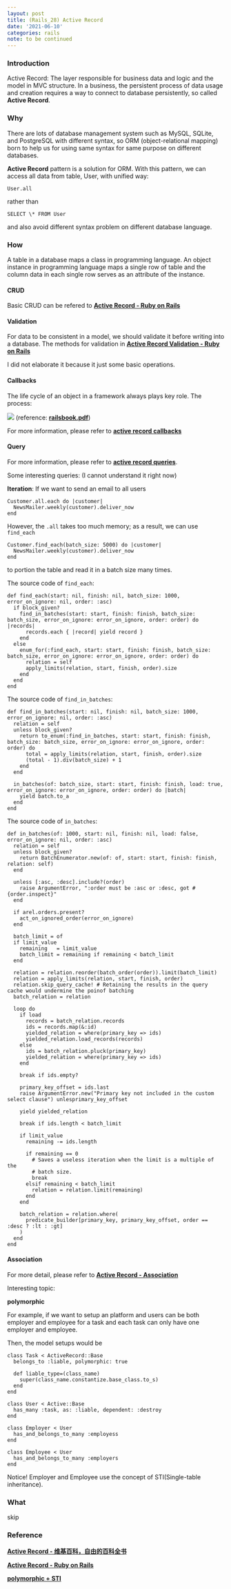 ```yaml
---
layout: post
title: (Rails_28) Active Record
date: '2021-06-10'
categories: rails
note: to be continued
---
```


### Introduction
Active Record: The layer responsible for business data and logic and the model in MVC structure. In a business, the persistent process of data usage and creation requires a way to connect to database persistently, so called **Active Record**.

### Why

There are lots of database management system such as MySQL, SQLite, and PostgreSQL with different syntax, so ORM (object-relational mapping) born to help us for using same syntax for same purpose on different databases.

**Active Record** pattern is a solution for ORM. With this pattern, we can access all data from table, User, with unified way:
```
User.all
```
rather than
```
SELECT \* FROM User
```
and also avoid different syntax problem on different database language.

### How

A table in a database maps a class in programming language. An object instance in programming language maps a single row of table and the column data in each single row serves as an attribute of the instance.

#### CRUD
Basic CRUD can be refered to [**Active Record - Ruby on Rails**](https://guides.rubyonrails.org/active_record_basics.html)
  
#### Validation
For data to be consistent in a model, we should validate it before writing into a database. The methods for validation in [**Active Record Validation - Ruby on Rails**](https://guides.rubyonrails.org/active_record_validations.html)

I did not elaborate it because it just some basic operations.

#### Callbacks
The life cycle of an object in a framework always plays key role. The process:

![](./img/active_record_callbacks.png) (reference: [**railsbook.pdf**](https://railsbook.tw/))

For more information, please refer to [**active record callbacks**](https://guides.rubyonrails.org/active_record_callbacks.html)

#### Query
For more information, please refer to [**active record queries**](https://guides.rubyonrails.org/active_record_querying.html).

Some interesting queries: (I cannot understand it right now)

**Iteration**: If we want to send an email to all users
```
Customer.all.each do |customer|
  NewsMailer.weekly(customer).deliver_now
end
```
However, the `.all` takes too much memory; as a result, we can use `find_each`
```
Customer.find_each(batch_size: 5000) do |customer|
  NewsMailer.weekly(customer).deliver_now
end
```
to portion the table and read it in a batch size many times.

The source code of `find_each`:
```
def find_each(start: nil, finish: nil, batch_size: 1000, error_on_ignore: nil, order: :asc)
  if block_given?
    find_in_batches(start: start, finish: finish, batch_size: batch_size, error_on_ignore: error_on_ignore, order: order) do |records|
      records.each { |record| yield record }
    end
  else
    enum_for(:find_each, start: start, finish: finish, batch_size: batch_size, error_on_ignore: error_on_ignore, order: order) do
      relation = self
      apply_limits(relation, start, finish, order).size
    end
  end
end
```
The source code of `find_in_batches`:
```
def find_in_batches(start: nil, finish: nil, batch_size: 1000, error_on_ignore: nil, order: :asc)
  relation = self
  unless block_given?
    return to_enum(:find_in_batches, start: start, finish: finish, batch_size: batch_size, error_on_ignore: error_on_ignore, order: order) do
      total = apply_limits(relation, start, finish, order).size
      (total - 1).div(batch_size) + 1
    end
  end

  in_batches(of: batch_size, start: start, finish: finish, load: true, error_on_ignore: error_on_ignore, order: order) do |batch|
    yield batch.to_a
  end
end
```
The source code of `in_batches`:
```
def in_batches(of: 1000, start: nil, finish: nil, load: false, error_on_ignore: nil, order: :asc)
  relation = self
  unless block_given?
    return BatchEnumerator.new(of: of, start: start, finish: finish, relation: self)
  end

  unless [:asc, :desc].include?(order)
    raise ArgumentError, ":order must be :asc or :desc, got #{order.inspect}"
  end

  if arel.orders.present?
    act_on_ignored_order(error_on_ignore)
  end

  batch_limit = of
  if limit_value
    remaining   = limit_value
    batch_limit = remaining if remaining < batch_limit
  end

  relation = relation.reorder(batch_order(order)).limit(batch_limit)
  relation = apply_limits(relation, start, finish, order)
  relation.skip_query_cache! # Retaining the results in the query cache would undermine the poinof batching
  batch_relation = relation

  loop do
    if load
      records = batch_relation.records
      ids = records.map(&:id)
      yielded_relation = where(primary_key => ids)
      yielded_relation.load_records(records)
    else
      ids = batch_relation.pluck(primary_key)
      yielded_relation = where(primary_key => ids)
    end

    break if ids.empty?

    primary_key_offset = ids.last
    raise ArgumentError.new("Primary key not included in the custom select clause") unlesprimary_key_offset

    yield yielded_relation

    break if ids.length < batch_limit

    if limit_value
      remaining -= ids.length

      if remaining == 0
        # Saves a useless iteration when the limit is a multiple of the
        # batch size.
        break
      elsif remaining < batch_limit
        relation = relation.limit(remaining)
      end
    end

    batch_relation = relation.where(
      predicate_builder[primary_key, primary_key_offset, order == :desc ? :lt : :gt]
    )
  end
end
```

#### Association
For more detail, please refer to [**Active Record - Association**](https://guides.rubyonrails.org/association_basics.html)

Interesting topic:

**polymorphic**

For example, if we want to setup an platform and users can be both employer and employee for a task and each task can only have one employer and employee.

Then, the model setups would be

```
class Task < ActiveRecord::Base
  belongs_to :liable, polymorphic: true

  def liable_type=(class_name)
    super(class_name.constantize.base_class.to_s)
  end
end

class User < Active::Base
  has_many :task, as: :liable, dependent: :destroy
end

class Employer < User
  has_and_belongs_to_many :employess
end

class Employee < User
  has_and_belongs_to_many :employers
end
```
Notice! Employer and Employee use the concept of STI(Single-table inheritance).

### What
skip



### Reference

[**Active Record - 维基百科，自由的百科全书**](https://zh.wikipedia.org/wiki/Active_Record)

[**Active Record - Ruby on Rails**](https://guides.rubyonrails.org/active_record_basics.html)

[**polymorphic + STI**](https://api.rubyonrails.org/classes/ActiveRecord/Associations/ClassMethods.html#label-Polymorphic+Associations)
